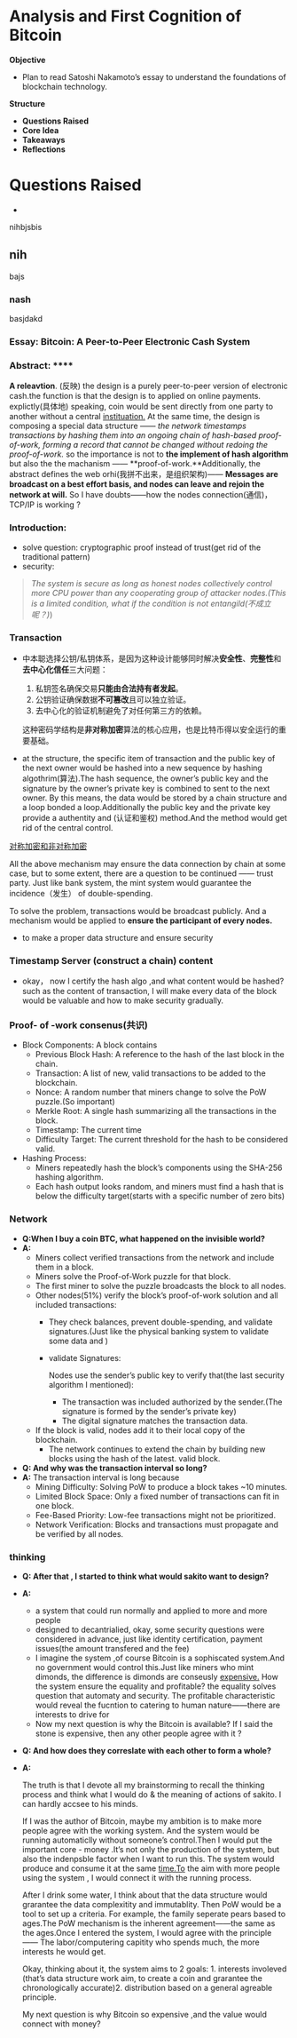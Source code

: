 # Analysis and First Cognition of Bitcoin

**Objective**  
  - Plan to read Satoshi Nakamoto’s essay to understand the foundations of blockchain technology.  

**Structure**
  - **Questions Raised**
  - **Core Idea** 
  - **Takeaways** 
  - **Reflections**
  

# Questions Raised
- 
nihbjsbis
## nih
bajs
### nash
basjdakd





    



### Essay: Bitcoin: A Peer-to-Peer Electronic Cash System


### Abstract: ****

**A releavtion**. (反映) the design is a purely peer-to-peer version of electronic cash.the function is that the design is to applied on online payments. explictly(具体地) speaking, coin would be sent directly from one party to another without a central [instituation.](http://instituation.At) At the same time, the design is composing a special data structure —— *the network timestamps transactions by hashing them into an ongoing chain of hash-based proof-of-work, forming a record that cannot be changed without redoing the proof-of-work.* so the importance is not to **the implement of hash algorithm** but also the the machanism —— **proof-of-work.**Additionally, the abstract defines the web orhi(我拼不出来，是组织架构)—— **Messages are broadcast on a best effort basis, and nodes can leave and rejoin the network at will.** So  I have doubts——how the nodes connection(通信)，TCP/IP is working ?

### Introduction:

- solve question: cryptographic proof instead of trust(get rid of the traditional pattern)
- security:

> *The system is secure as long as honest nodes collectively control more CPU power than any cooperating group of attacker nodes.(This is a limited condition, what if the condition is not entangild(不成立呢？)*)
> 

### Transaction

- 中本聪选择公钥/私钥体系，是因为这种设计能够同时解决**安全性**、**完整性**和**去中心化信任**三大问题：
    1. 私钥签名确保交易**只能由合法持有者发起**。
    2. 公钥验证确保数据**不可篡改**且可以独立验证。
    3. 去中心化的验证机制避免了对任何第三方的依赖。
    
    这种密码学结构是**非对称加密**算法的核心应用，也是比特币得以安全运行的重要基础。
    
- at the structure, the specific item of transaction and the public key of the next owner would be hashed into a new sequence by hashing algothrim(算法).The hash sequence,  the owner’s public key and the signature by the owner’s private key is combined to sent to the next owner. By this means, the data would be stored by a chain structure and a loop bonded a loop.Additionally the public key and the private key provide a authentity and (认证和鉴权) method.And the method would get rid of the central control.

[对称加密和非对称加密](https://www.notion.so/49413c467aec4dd49c8cef6c984bee83?pvs=21)

All the above mechanism may ensure the data connection by chain at some case, but to some extent, there are a question to be continued —— trust party. Just like bank system, the mint system would guarantee the incidence（发生） of double-spending.

To solve the problem, transactions would be broadcast publicly. And a mechanism would be applied to **ensure the participant of every nodes.**

- to make a proper data structure and ensure security

### Timestamp Server (construct a chain)      content

- okay， now I certify the hash algo ,and what content would be hashed? such as the content of transaction, I will make every data of the block would be valuable and how to make security gradually.

### Proof- of -work consenus(共识)

- Block Components: A block contains
    - Previous Block Hash: A reference to the hash of the last block in the chain.
    - Transaction: A list of new, valid transactions to be added to the blockchain.
    - Nonce: A random number that miners change to solve the PoW puzzle.(So important)
    - Merkle Root: A single hash summarizing all the transactions in the block.
    - Timestamp: The current time
    - Difficulty Target: The  current threshold for the hash to be considered valid.
- Hashing Process:
    - Miners repeatedly hash the block’s components using the SHA-256 hashing algorithm.
    - Each hash output looks random, and miners must find a hash that is below the difficulty target(starts with a specific number of zero bits)

### Network

- **Q:When I buy a coin BTC, what happened on the invisible world?**
- **A:**
    - Miners collect verified transactions from the network and include them in a block.
    - Miners solve the Proof-of-Work puzzle for that block.
    - The first miner to solve the puzzle broadcasts the block to all nodes.
    - Other nodes(51%) verify the block’s proof-of-work solution and all included transactions:
        - They check balances, prevent double-spending, and validate signatures.(Just like the physical banking system to validate some data and )
        - validate Signatures:
            
            Nodes use the sender’s public key to verify that(the last security algorithm I mentioned):
            
            - The transaction was included authorized by the sender.(The signature is formed by the sender’s private key)
            - The digital signature matches the transaction data.
    - If the block is valid, nodes add it to their local copy of the blockchain.
        - The network continues to extend the chain by building new blocks using the hash of the latest. valid block.
- **Q: And why was the transaction interval so long?**
- **A:** The transaction interval is long because
    - Mining Difficulty: Solving PoW to produce a block takes ~10 minutes.
    - Limited Block Space: Only a fixed number of transactions can fit in one block.
    - Fee-Based Priority: Low-fee transactions might not be prioritized.
    - Network Verification: Blocks and transactions must propagate and be verified by all nodes.
    

### thinking

- **Q: After that , I started to think what would sakito want to design?**
- **A:**
    - a system that could run normally and applied to more and more people
    - designed to decantrialied, okay, some security questions were considered in advance, just like identity certification, payment issues(the amount transfered and the fee)
    - I imagine the system ,of course Bitcoin is a sophiscated system.And no government would control this.Just like miners who mint dimonds, the difference is dimonds are conseusly [expensive.](http://expensive.Now) How the system ensure the equality and profitable? the equality solves question that automaty and security. The profitable characteristic would reveal the fucntion to catering to human nature——there are interests to drive for
    - Now my next question is why the Bitcoin is available? If I said the stone is expensive, then any other people agree with it ?
- **Q: And how does they correslate with each other to form a whole?**
- **A:**
    
    The truth is that I devote all my brainstorming to recall the thinking process and think what I would do & the meaning of actions of sakito. I can hardly accsee to his minds. 
    
    If I was the author of Bitcoin, maybe my ambition is to make more people agree with the working system. And the system would be running automaticlly without someone’s control.Then I would put the important core - money .It’s not only the production of the system, but also the indenpsble factor when I want to run this. The system would produce and consume it at the same [time.To](http://time.To) the aim with more people using the system , I would connect it with the running process.
    
    After I drink some water, I think about that the data structure would grarantee the data complexitity and immutablity. Then PoW would be a tool to set up a criteria. For example, the family seperate pears based to ages.The PoW mechanism is the inherent agreement——the same as the ages.Once I entered the system, I would agree with the principle —— The labor/computering capitity who spends much, the more interests he would get.
    
    Okay, thinking about it, the system aims to 2 goals: 1. interests involeved (that’s data structure work aim, to create a coin and grarantee the chronologically accurate)2. distribution based on a general agreable principle.
    
    My  next question is why Bitcoin so expensive ,and the value would connect with money?